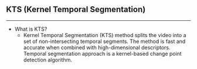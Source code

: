 ## KTS (Kernel Temporal Segmentation)
----
* What is KTS?
    - Kernel Temporal Segmentation (KTS) method splits the video into a set of non-intersecting temporal segments. The method is fast and accurate when combined with high-dimensional descriptors. Temporal segmentation approach is a kernel-based change point detection algorithm.